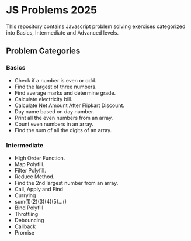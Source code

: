 # JS Problems 2025

This repository contains Javascript problem solving exercises categorized into Basics, Intermediate and Advanced levels.

## Problem Categories

### Basics

- Check if a number is even or odd.
- Find the largest of three numbers.
- Find average marks and determine grade.
- Calculate electricity bill.
- Calculate Net Amount After Flipkart Discount.
- Day name based on day number.
- Print all the even numbers from an array.
- Count even numbers in an array.
- Find the sum of all the digits of an array.

### Intermediate

- High Order Function.
- Map Polyfill.
- Filter Polyfill.
- Reduce Method.
- Find the 2nd largest number from an array.
- Call, Apply and Find
- Currying
- sum(1)(2)(3)(4)(5)...()
- Bind Polyfill
- Throttling
- Debouncing
- Callback
- Promise
